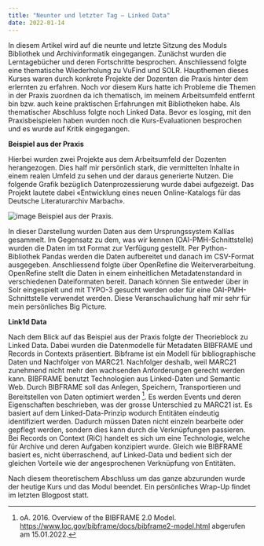 ```yaml
---
title: "Neunter und letzter Tag – Linked Data"
date: 2022-01-14
---
```


In diesem Artikel wird auf die neunte und letzte Sitzung des Moduls Bibliothek und Archivinformatik eingegangen. Zunächst wurden die Lerntagebücher und deren Fortschritte besprochen. Anschliessend folgte eine thematische Wiederholung zu VuFind und SOLR. 
Haupthemen dieses Kurses waren durch konkrete Projekte der Dozenten die Praxis hinter dem erlernten zu erfahren. Noch vor diesem Kurs hatte ich Probleme die Themen in der Praxis zuordnen da ich thematisch, im meinem Arbeitsumfeld entfernt bin bzw. auch keine praktischen Erfahrungen mit Bibliotheken habe. Als thematischer Abschluss folgte noch Linked Data. Bevor es losging, mit den Praxisbeispielen haben wurden noch die Kurs-Evaluationen besprochen und es wurde auf Kritik eingegangen. 

**Beispiel aus der Praxis**

Hierbei wurden zwei Projekte aus dem Arbeitsumfeld der Dozenten herangezogen. Dies half mir persönlich stark, die vermittelten Inhalte in einem realen Umfeld zu sehen und der daraus generierte Nutzen. Die folgende Grafik bezüglich Datenprozessierung wurde dabei aufgezeigt. Das Projekt lautete dabei «Entwicklung eines neuen Online-Katalogs für das Deutsche Literaturarchiv Marbach».

![image](https://user-images.githubusercontent.com/71718724/151584105-58f3651f-eb8c-4143-b276-d33d9831b247.png)
Beispiel aus der Praxis.

In dieser Darstellung wurden Daten aus dem Ursprungssystem Kallías gesammelt. Im Gegensatz zu dem, was wir kennen (OAI-PMH-Schnittstelle) wurden die Daten im txt Format zur Verfügung gestellt. Per Python-Bibliothek Pandas werden die Daten aufbereitet und danach im CSV-Format ausgegeben. Anschliessend folgte über OpenRefine die Weiterverarbeitung. OpenRefine stellt die Daten in einem einheitlichen Metadatenstandard in verschiedenen Dateiformaten bereit. Danach können Sie entweder über in Solr eingespielt und mit TYPO-3 gesucht werden oder für eine OAI-PMH-Schnittstelle verwendet werden. Diese Veranschaulichung half mir sehr für mein persönliches Big Picture.

**Link1d Data**

Nach dem Blick auf das Beispiel aus der Praxis folgte der Theorieblock zu Linked Data. Dabei wurden die Datenmodelle für Metadaten BIBFRAME und Records in Contexts präsentiert. Bibframe ist ein Modell für bibliographische Daten und Nachfolger von MARC21. Nachfolger deshalb, weil MARC21 zunehmend nicht mehr den wachsenden Anforderungen gerecht werden kann. BIBFRAME benutzt Technologien aus Linked-Daten und Semantic Web. Durch BIBFRAME soll das Anlegen, Speichern, Transportieren und Bereitstellen von Daten optimiert werden [^1]. Es werden Events und deren Eigenschaften beschrieben, was der grosse Unterschied zu MARC21 ist. Es basiert auf dem Linked-Data-Prinzip wodurch Entitäten eindeutig identifiziert werden. Dadurch müssen Daten nicht einzeln bearbeite oder gepflegt werden, sondern dies kann durch die Verknüpfungen passieren. Bei Records on Context (RiC) handelt es sich um eine Technologie, welche für Archive und deren Aufgaben konzipiert wurde. Gleich wie BIBFRAME basiert es, nicht überraschend, auf Linked-Data und bedient sich der gleichen Vorteile wie der angesprochenen Verknüpfung von Entitäten. 

Nach diesem theoretischem Abschluss um das ganze abzurunden wurde der heutige Kurs und das Modul beendet. Ein persönliches Wrap-Up findet im letzten Blogpost statt.


 [^1]: oA. 2016. Overview of the BIBFRAME 2.0 Model. https://www.loc.gov/bibframe/docs/bibframe2-model.html abgerufen am 15.01.2022.
